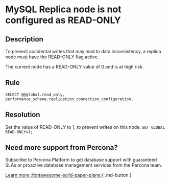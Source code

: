 # MySQL Replica node is not configured as READ-ONLY

## Description

To prevent accidental writes that may lead to data inconsistency, a replica node must have the READ-ONLY flag active.

The current node has a READ-ONLY value of 0 and is at high risk.

## Rule

`SELECT @@global.read_only, performance_schema.replication_connection_configuration;`

## Resolution

Set the value of READ-ONLY to 1, to prevent writes on this node.
`SET GLOBAL READ-ONLY=1;`

## Need more support from Percona?

Subscribe to Percona Platform to get database support with guaranteed SLAs or proactive database management services from the Percona team.

[Learn more :fontawesome-solid-paper-plane:](https://per.co.na/subscribe){ .md-button }
